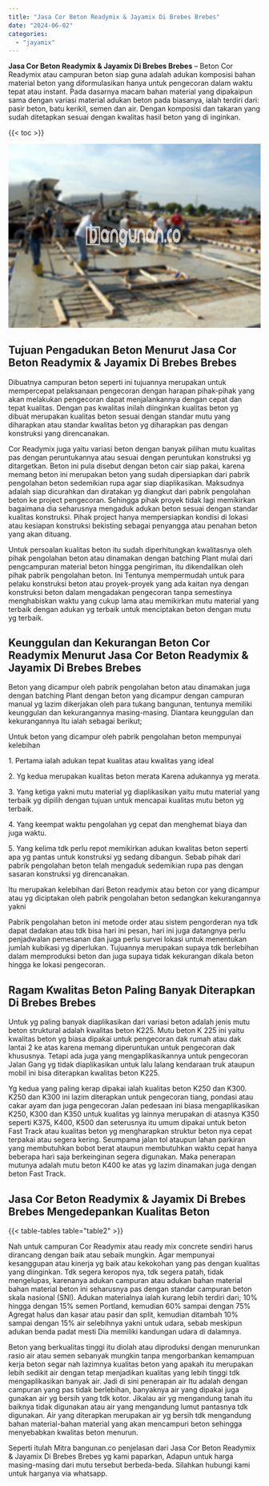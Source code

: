 ```yaml
---
title: "Jasa Cor Beton Readymix & Jayamix Di Brebes Brebes"
date: "2024-06-02"
categories: 
  - "jayamix"
---
```


**Jasa Cor Beton Readymix & Jayamix Di Brebes Brebes** – Beton Cor Readymix atau campuran beton siap guna adalah adukan komposisi bahan material beton yang diformulasikan hanya untuk pengecoran dalam waktu tepat atau instant. Pada dasarnya macam bahan material yang dipakaipun sama dengan variasi material adukan beton pada biasanya, ialah terdiri dari: pasir beton, batu kerikil, semen dan air. Dengan komposisi dan takaran yang sudah ditetapkan sesuai dengan kwalitas hasil beton yang di inginkan.

{{< toc >}}

![Jasa Cor Beton Readymix & Jayamix Di Brebes Brebes](/images/jasa-cor-readymix-08.png)

## Tujuan Pengadukan Beton Menurut Jasa Cor Beton Readymix & Jayamix Di Brebes Brebes

Dibuatnya campuran beton seperti ini tujuannya merupakan untuk mempercepat pelaksanaan pengecoran dengan harapan pihak-pihak yang akan melakukan pengecoran dapat menjalankannya dengan cepat dan tepat kualitas. Dengan pas kwalitas inilah diinginkan kualitas beton yg dibuat merupakan kualitas beton sesuai dengan standar mutu yang diharapkan atau standar kwalitas beton yg diharapkan pas dengan konstruksi yang direncanakan.

Cor Readymix juga yaitu variasi beton dengan banyak pilihan mutu kualitas pas dengan peruntukannya atau sesuai dengan peruntukan konstruksi yg ditargetkan. Beton ini pula disebut dengan beton cair siap pakai, karena memang beton ini merupakan beton yang sudah dipersiapkan dari pabrik pengolahan beton sedemikian rupa agar siap diaplikasikan. Maksudnya adalah siap dicurahkan dan diratakan yg diangkut dari pabrik pengolahan beton ke project pengecoran. Sehingga pihak proyek tidak lagi memikirkan bagaimana dia seharusnya mengaduk adukan beton sesuai dengan standar kualitas konstruksi. Pihak project hanya mempersiapkan kondisi di lokasi atau kesiapan konstruksi bekisting sebagai penyangga atau penahan beton yang akan dituang.

Untuk persoalan kualitas beton itu sudah diperhitungkan kwalitasnya oleh pihak pengolahan beton atau dinamakan dengan batching Plant mulai dari pengcampuran material beton hingga pengiriman, itu dikendalikan oleh pihak pabrik pengolahan beton. Ini Tentunya mempermudah untuk para pelaku konstruksi beton atau proyek-proyek yang ada kaitan nya dengan konstruksi beton dalam mengadakan pengecoran tanpa semestinya menghabiskan waktu yang cukup lama atau memikirkan mutu material yang terbaik dengan adukan yg terbaik untuk menciptakan beton dengan mutu yg terbaik.

## Keunggulan dan Kekurangan Beton Cor Readymix Menurut Jasa Cor Beton Readymix & Jayamix Di Brebes Brebes

Beton yang dicampur oleh pabrik pengolahan beton atau dinamakan juga dengan batching Plant dengan beton yang dicampur dengan campuran manual yg lazim dikerjakan oleh para tukang bangunan, tentunya memiliki keunggulan dan kekurangannya masing-masing. Diantara keunggulan dan kekurangannya Itu ialah sebagai berikut;

Untuk beton yang dicampur oleh pabrik pengolahan beton mempunyai kelebihan

1\. Pertama ialah adukan tepat kualitas atau kwalitas yang ideal

2\. Yg kedua merupakan kualitas beton merata Karena adukannya yg merata.

3\. Yang ketiga yakni mutu material yg diaplikasikan yaitu mutu material yang terbaik yg dipilih dengan tujuan untuk mencapai kualitas mutu beton yg terbaik.

4\. Yang keempat waktu pengolahan yg cepat dan menghemat biaya dan juga waktu.

5\. Yang kelima tdk perlu repot memikirkan adukan kwalitas beton seperti apa yg pantas untuk konstruksi yg sedang dibangun. Sebab pihak dari pabrik pengolahan beton telah mengaduk sedemikian rupa pas dengan sasaran konstruksi yg direncanakan.

Itu merupakan kelebihan dari Beton readymix atau beton cor yang dicampur atau yg diciptakan oleh pabrik pengolahan beton sedangkan kekurangannya yakni

Pabrik pengolahan beton ini metode order atau sistem pengorderan nya tdk dapat dadakan atau tdk bisa hari ini pesan, hari ini juga datangnya perlu penjadwalan pemesanan dan juga perlu survei lokasi untuk menentukan jumlah kubikasi yg diperlukan. Tujuannya merupakan supaya tdk berlebihan dalam memproduksi beton dan juga supaya tidak kekurangan dikala beton hingga ke lokasi pengecoran.

## Ragam Kwalitas Beton Paling Banyak Diterapkan Di Brebes Brebes

Untuk yg paling banyak diaplikasikan dari variasi beton adalah jenis mutu beton struktural adalah kwalitas beton K225. Mutu beton K 225 ini yaitu kwalitas beton yg biasa dipakai untuk pengecoran dak rumah atau dak lantai 2 ke atas karena memang diperuntukan untuk pengecoran dak khususnya. Tetapi ada juga yang mengaplikasikannya untuk pengecoran Jalan Gang yg tidak diaplikasikan untuk lalu lalang kendaraan truk ataupun mobil ini bisa diterapkan kwalitas beton K225.

Yg kedua yang paling kerap dipakai ialah kualitas beton K250 dan K300. K250 dan K300 ini lazim diterapkan untuk pengecoran tiang, pondasi atau cakar ayam dan juga pengecoran Jalan pedesaan ini biasa mengaplikasikan K250, K300 dan K350 untuk kualitas yg lainnya merupakan di atasnya K350 seperti K375, K400, K500 dan seterusnya itu umum dipakai untuk beton Fast Track atau kualitas beton yg mengharapkan struktur beton nya cepat terpakai atau segera kering. Seumpama jalan tol ataupun lahan parkiran yang membutuhkan bobot berat ataupun membutuhkan waktu cepat hanya beberapa hari saja berkeinginan segera digunakan. Maka penerapan mutunya adalah mutu beton K400 ke atas yg lazim dinamakan juga dengan beton Fast Track.

## Jasa Cor Beton Readymix & Jayamix Di Brebes Brebes Mengedepankan Kualitas Beton

{{< table-tables table="table2" >}}

Nah untuk campuran Cor Readymix atau ready mix concrete sendiri harus dirancang dengan baik atau sebaik mungkin. Agar mempunyai kesanggupan atau kinerja yg baik atau kekokohan yang pas dengan kualitas yang diinginkan. Tdk segera keropos nya, tdk segera patah, tidak mengelupas, karenanya adukan campuran atau adukan bahan material bahan material beton ini seharusnya pas dengan standar campuran beton skala nasional (SNI). Adukan materialnya ialah kurang lebih terdiri dari; 10% hingga dengan 15% semen Portland, kemudian 60% sampai dengan 75% Agregat halus dan kasar atau pasir dan split, kemudian ditambah 10% sampai dengan 15% air selebihnya yakni untuk udara, sebab meskipun adukan benda padat mesti Dia memiliki kandungan udara di dalamnya.

Beton yang berkualitas tinggi itu diolah atau diproduksi dengan menurunkan rasio air atau semen sebanyak mungkin tanpa mengorbankan kemampuan kerja beton segar nah lazimnya kualitas beton yang apakah itu merupakan lebih sedikit air dengan tetap menjadikan kualitas yang lebih tinggi tdk mengaplikasikan banyak air. Jadi di sini penerapan air Itu adalah dengan campuran yang pas tidak berlebihan, banyaknya air yang dipakai juga gunakan air yg bersih yang tdk kotor. Jikalau air yg mengandung tanah itu baiknya tidak digunakan atau air yang mengandung lumut pantasnya tdk digunakan. Air yang diterapkan merupakan air yg bersih tdk mengandung bahan material-bahan material yang akan mencampuri beton sehingga menyebabkan kwalitas beton menurun.

Seperti itulah Mitra bangunan.co penjelasan dari Jasa Cor Beton Readymix & Jayamix Di Brebes Brebes yg kami paparkan, Adapun untuk harga masing-masing dari mutu tersebut berbeda-beda. Silahkan hubungi kami untuk harganya via whatsapp.
